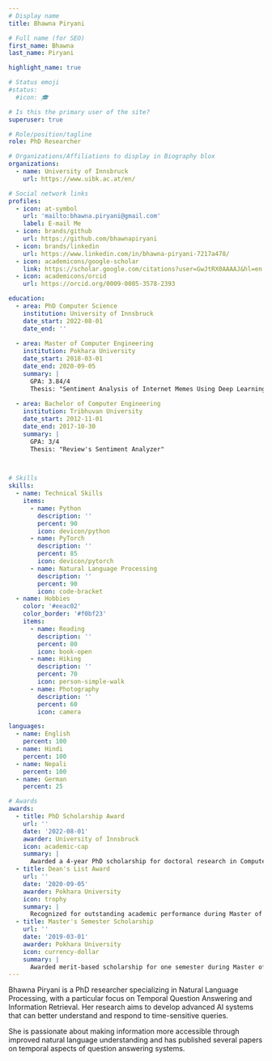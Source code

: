 ```yaml
---
# Display name
title: Bhawna Piryani

# Full name (for SEO)
first_name: Bhawna
last_name: Piryani

highlight_name: true

# Status emoji
#status:
  #icon: 🎓

# Is this the primary user of the site?
superuser: true

# Role/position/tagline
role: PhD Researcher

# Organizations/Affiliations to display in Biography blox
organizations:
  - name: University of Innsbruck
    url: https://www.uibk.ac.at/en/

# Social network links
profiles:
  - icon: at-symbol
    url: 'mailto:bhawna.piryani@gmail.com'
    label: E-mail Me
  - icon: brands/github
    url: https://github.com/bhawnapiryani
  - icon: brands/linkedin
    url: https://www.linkedin.com/in/bhawna-piryani-7217a478/
  - icon: academicons/google-scholar
    link: https://scholar.google.com/citations?user=GwJtRX0AAAAJ&hl=en
  - icon: academicons/orcid
    url: https://orcid.org/0009-0005-3578-2393

education:
  - area: PhD Computer Science
    institution: University of Innsbruck
    date_start: 2022-08-01
    date_end: ''
    
  - area: Master of Computer Engineering
    institution: Pokhara University
    date_start: 2018-03-01
    date_end: 2020-09-05
    summary: |
      GPA: 3.84/4  
      Thesis: "Sentiment Analysis of Internet Memes Using Deep Learning Approaches"
    
  - area: Bachelor of Computer Engineering
    institution: Tribhuvan University
    date_start: 2012-11-01
    date_end: 2017-10-30
    summary: |
      GPA: 3/4  
      Thesis: "Review's Sentiment Analyzer"
      


# Skills
skills:
  - name: Technical Skills
    items:
      - name: Python
        description: ''
        percent: 90
        icon: devicon/python
      - name: PyTorch
        description: ''
        percent: 85
        icon: devicon/pytorch
      - name: Natural Language Processing
        description: ''
        percent: 90
        icon: code-bracket
  - name: Hobbies
    color: '#eeac02'
    color_border: '#f0bf23'
    items:
      - name: Reading
        description: ''
        percent: 80
        icon: book-open
      - name: Hiking
        description: ''
        percent: 70
        icon: person-simple-walk
      - name: Photography
        description: ''
        percent: 60
        icon: camera

languages:
  - name: English
    percent: 100
  - name: Hindi
    percent: 100
  - name: Nepali
    percent: 100
  - name: German
    percent: 25

# Awards
awards:
  - title: PhD Scholarship Award
    url: ''
    date: '2022-08-01'
    awarder: University of Innsbruck
    icon: academic-cap
    summary: |
      Awarded a 4-year PhD scholarship for doctoral research in Computer Science at the University of Innsbruck.
  - title: Dean's List Award
    url: ''
    date: '2020-09-05'
    awarder: Pokhara University
    icon: trophy
    summary: |
      Recognized for outstanding academic performance during Master of Computer Engineering program with a GPA of 3.84/4.
  - title: Master's Semester Scholarship
    url: ''
    date: '2019-03-01'
    awarder: Pokhara University
    icon: currency-dollar
    summary: |
      Awarded merit-based scholarship for one semester during Master of Computer Engineering program.
---
```


Bhawna Piryani is a PhD researcher specializing in Natural Language Processing, with a particular focus on Temporal Question Answering and Information Retrieval. Her research aims to develop advanced AI systems that can better understand and respond to time-sensitive queries.

She is passionate about making information more accessible through improved natural language understanding and has published several papers on temporal aspects of question answering systems.
